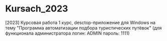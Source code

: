 # Kursach_2023
 [2023] Курсовая работа 1 курс, desctop-приложение для Windows на тему "Программа автоматизации подбора туристических путёвок" (для функционала администратора логин: ADMIN пароль: 1111)
